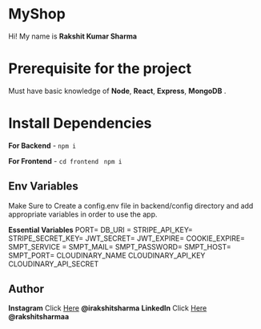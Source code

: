 # MyShop

Hi! My name is **Rakshit Kumar Sharma**

# Prerequisite for the project

Must have basic knowledge of **Node**, **React**, **Express**, **MongoDB** .

# Install Dependencies

**For Backend** - `npm i`

**For Frontend** - `cd frontend` ` npm i`

## Env Variables

Make Sure to Create a config.env file in backend/config directory and add appropriate variables in order to use the app.

**Essential Variables**
PORT=
DB_URI =
STRIPE_API_KEY=
STRIPE_SECRET_KEY=
JWT_SECRET=
JWT_EXPIRE=
COOKIE_EXPIRE=
SMPT_SERVICE =
SMPT_MAIL=
SMPT_PASSWORD=
SMPT_HOST=
SMPT_PORT=
CLOUDINARY_NAME
CLOUDINARY_API_KEY
CLOUDINARY_API_SECRET


## Author

**Instagram** Click [Here](https://www.instagram.com/irakshitsharma) **@irakshitsharma**
**LinkedIn** Click [Here](https://in.linkedin.com/in/rakshitsharmaa) **@rakshitsharmaa**
